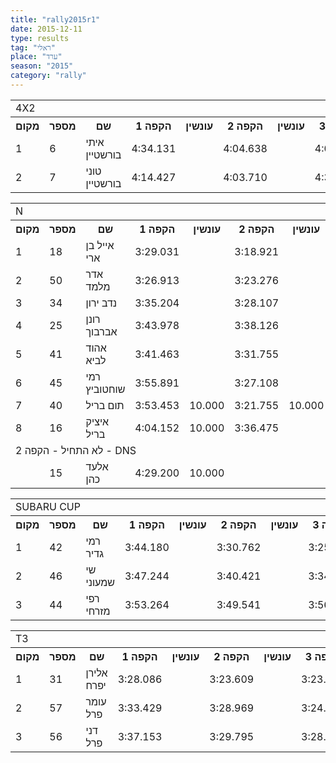 ```yaml
---
title: "rally2015r1"
date: 2015-12-11
type: results
tag: "ראלי"
place: "ערד"
season: "2015"
category: "rally"
---
```

<table class="line_color big_table">
<tr>
    <td colspan="99" class="title_font">4X2</td>
</tr>
<tr class="rnkh_bkcolor">
    <th class="rnkh_font">מקום</th>
    <th class="rnkh_font">מספר</th>
    <th class="rnkh_font">שם</th>
    <th class="rnkh_font">הקפה 1</th>
    <th class="rnkh_font">עונשין</th>
    <th class="rnkh_font">הקפה 2</th>
    <th class="rnkh_font">עונשין</th>
    <th class="rnkh_font">הקפה 3</th>
    <th class="rnkh_font">עונשין</th>
    <th class="rnkh_font">הקפה 4</th>
    <th class="rnkh_font">עונשין</th>
    <th class="rnkh_font">זמן</th>
    <th class="rnkh_font">פער</th>
</tr>
<tr class="rnk_bkcolor">
    <td class="rnk_font">1</td>
    <td class="rnk_font">6</td>
    <td class="rnk_font">איתי בורשטיין</td>
    <td class="rnk_font">4:34.131</td>
    <td class="rnk_font"></td>
    <td class="rnk_font">4:04.638</td>
    <td class="rnk_font"></td>
    <td class="rnk_font">4:00.258</td>
    <td class="rnk_font">10.000</td>
    <td class="rnk_font">3:59.821</td>
    <td class="rnk_font"></td>
    <td class="rnk_font">16:48.848</td>
    <td class="rnk_font"></td>
</tr>
<tr class="rnk_bkcolor">
    <td class="rnk_font">2</td>
    <td class="rnk_font">7</td>
    <td class="rnk_font">טוני בורשטיין</td>
    <td class="rnk_font">4:14.427</td>
    <td class="rnk_font"></td>
    <td class="rnk_font">4:03.710</td>
    <td class="rnk_font"></td>
    <td class="rnk_font">4:33.242</td>
    <td class="rnk_font"></td>
    <td class="rnk_font">3:57.837</td>
    <td class="rnk_font"></td>
    <td class="rnk_font">16:49.216</td>
    <td class="rnk_font">0.368</td>
</tr>
</table>
<table class="line_color big_table">
<tr>
    <td colspan="99" class="title_font">N</td>
</tr>
<tr class="rnkh_bkcolor">
    <th class="rnkh_font">מקום</th>
    <th class="rnkh_font">מספר</th>
    <th class="rnkh_font">שם</th>
    <th class="rnkh_font">הקפה 1</th>
    <th class="rnkh_font">עונשין</th>
    <th class="rnkh_font">הקפה 2</th>
    <th class="rnkh_font">עונשין</th>
    <th class="rnkh_font">הקפה 3</th>
    <th class="rnkh_font">עונשין</th>
    <th class="rnkh_font">הקפה 4</th>
    <th class="rnkh_font">עונשין</th>
    <th class="rnkh_font">זמן</th>
    <th class="rnkh_font">פער</th>
</tr>
<tr class="rnk_bkcolor">
    <td class="rnk_font">1</td>
    <td class="rnk_font">18</td>
    <td class="rnk_font">אייל בן ארי</td>
    <td class="rnk_font">3:29.031</td>
    <td class="rnk_font"></td>
    <td class="rnk_font">3:18.921</td>
    <td class="rnk_font"></td>
    <td class="rnk_font">3:19.646</td>
    <td class="rnk_font"></td>
    <td class="rnk_font">3:13.119</td>
    <td class="rnk_font"></td>
    <td class="rnk_font">13:20.717</td>
    <td class="rnk_font"></td>
</tr>
<tr class="rnk_bkcolor">
    <td class="rnk_font">2</td>
    <td class="rnk_font">50</td>
    <td class="rnk_font">אדר מלמד</td>
    <td class="rnk_font">3:26.913</td>
    <td class="rnk_font"></td>
    <td class="rnk_font">3:23.276</td>
    <td class="rnk_font"></td>
    <td class="rnk_font">3:14.509</td>
    <td class="rnk_font"></td>
    <td class="rnk_font">3:15.435</td>
    <td class="rnk_font">20.000</td>
    <td class="rnk_font">13:40.133</td>
    <td class="rnk_font">19.416</td>
</tr>
<tr class="rnk_bkcolor">
    <td class="rnk_font">3</td>
    <td class="rnk_font">34</td>
    <td class="rnk_font">נדב ירון</td>
    <td class="rnk_font">3:35.204</td>
    <td class="rnk_font"></td>
    <td class="rnk_font">3:28.107</td>
    <td class="rnk_font"></td>
    <td class="rnk_font">3:22.150</td>
    <td class="rnk_font"></td>
    <td class="rnk_font">3:19.408</td>
    <td class="rnk_font"></td>
    <td class="rnk_font">13:44.869</td>
    <td class="rnk_font">24.152</td>
</tr>
<tr class="rnk_bkcolor">
    <td class="rnk_font">4</td>
    <td class="rnk_font">25</td>
    <td class="rnk_font">רונן אברבוך</td>
    <td class="rnk_font">3:43.978</td>
    <td class="rnk_font"></td>
    <td class="rnk_font">3:38.126</td>
    <td class="rnk_font"></td>
    <td class="rnk_font">3:21.987</td>
    <td class="rnk_font"></td>
    <td class="rnk_font">3:26.126</td>
    <td class="rnk_font"></td>
    <td class="rnk_font">14:10.217</td>
    <td class="rnk_font">49.500</td>
</tr>
<tr class="rnk_bkcolor">
    <td class="rnk_font">5</td>
    <td class="rnk_font">41</td>
    <td class="rnk_font">אהוד לביא</td>
    <td class="rnk_font">3:41.463</td>
    <td class="rnk_font"></td>
    <td class="rnk_font">3:31.755</td>
    <td class="rnk_font"></td>
    <td class="rnk_font">3:32.166</td>
    <td class="rnk_font"></td>
    <td class="rnk_font">3:28.441</td>
    <td class="rnk_font"></td>
    <td class="rnk_font">14:13.825</td>
    <td class="rnk_font">53.108</td>
</tr>
<tr class="rnk_bkcolor">
    <td class="rnk_font">6</td>
    <td class="rnk_font">45</td>
    <td class="rnk_font">רמי שוחטוביץ</td>
    <td class="rnk_font">3:55.891</td>
    <td class="rnk_font"></td>
    <td class="rnk_font">3:27.108</td>
    <td class="rnk_font"></td>
    <td class="rnk_font">3:22.682</td>
    <td class="rnk_font"></td>
    <td class="rnk_font">3:20.379</td>
    <td class="rnk_font">10.000</td>
    <td class="rnk_font">14:16.060</td>
    <td class="rnk_font">55.343</td>
</tr>
<tr class="rnk_bkcolor">
    <td class="rnk_font">7</td>
    <td class="rnk_font">40</td>
    <td class="rnk_font">תום בריל</td>
    <td class="rnk_font">3:53.453</td>
    <td class="rnk_font">10.000</td>
    <td class="rnk_font">3:21.755</td>
    <td class="rnk_font">10.000</td>
    <td class="rnk_font">3:18.069</td>
    <td class="rnk_font">10.000</td>
    <td class="rnk_font">3:14.226</td>
    <td class="rnk_font"></td>
    <td class="rnk_font">14:17.503</td>
    <td class="rnk_font">56.786</td>
</tr>
<tr class="rnk_bkcolor">
    <td class="rnk_font">8</td>
    <td class="rnk_font">16</td>
    <td class="rnk_font">איציק בריל</td>
    <td class="rnk_font">4:04.152</td>
    <td class="rnk_font">10.000</td>
    <td class="rnk_font">3:36.475</td>
    <td class="rnk_font"></td>
    <td class="rnk_font">3:29.571</td>
    <td class="rnk_font"></td>
    <td class="rnk_font">3:33.286</td>
    <td class="rnk_font"></td>
    <td class="rnk_font">14:53.484</td>
    <td class="rnk_font">1:32.767</td>
</tr>
<tr>
    <td colspan="99" class="subtitle_font">לא התחיל - הקפה 2 - DNS</td>
</tr>
<tr class="rnk_bkcolor">
    <td class="rnk_font"></td>
    <td class="rnk_font">15</td>
    <td class="rnk_font">אלעד כהן</td>
    <td class="rnk_font">4:29.200</td>
    <td class="rnk_font">10.000</td>
    <td class="rnk_font"></td>
    <td class="rnk_font"></td>
    <td class="rnk_font"></td>
    <td class="rnk_font"></td>
    <td class="rnk_font"></td>
    <td class="rnk_font"></td>
    <td class="rnk_font"></td>
    <td class="rnk_font"></td>
</tr>
</table>
<table class="line_color big_table">
<tr>
    <td colspan="99" class="title_font">SUBARU CUP</td>
</tr>
<tr class="rnkh_bkcolor">
    <th class="rnkh_font">מקום</th>
    <th class="rnkh_font">מספר</th>
    <th class="rnkh_font">שם</th>
    <th class="rnkh_font">הקפה 1</th>
    <th class="rnkh_font">עונשין</th>
    <th class="rnkh_font">הקפה 2</th>
    <th class="rnkh_font">עונשין</th>
    <th class="rnkh_font">הקפה 3</th>
    <th class="rnkh_font">עונשין</th>
    <th class="rnkh_font">הקפה 4</th>
    <th class="rnkh_font">עונשין</th>
    <th class="rnkh_font">זמן</th>
    <th class="rnkh_font">פער</th>
</tr>
<tr class="rnk_bkcolor">
    <td class="rnk_font">1</td>
    <td class="rnk_font">42</td>
    <td class="rnk_font">רמי גדיר</td>
    <td class="rnk_font">3:44.180</td>
    <td class="rnk_font"></td>
    <td class="rnk_font">3:30.762</td>
    <td class="rnk_font"></td>
    <td class="rnk_font">3:25.447</td>
    <td class="rnk_font"></td>
    <td class="rnk_font">3:23.932</td>
    <td class="rnk_font"></td>
    <td class="rnk_font">14:04.321</td>
    <td class="rnk_font"></td>
</tr>
<tr class="rnk_bkcolor">
    <td class="rnk_font">2</td>
    <td class="rnk_font">46</td>
    <td class="rnk_font">שי שמעוני</td>
    <td class="rnk_font">3:47.244</td>
    <td class="rnk_font"></td>
    <td class="rnk_font">3:40.421</td>
    <td class="rnk_font"></td>
    <td class="rnk_font">3:34.091</td>
    <td class="rnk_font"></td>
    <td class="rnk_font">3:32.644</td>
    <td class="rnk_font"></td>
    <td class="rnk_font">14:34.400</td>
    <td class="rnk_font">30.079</td>
</tr>
<tr class="rnk_bkcolor">
    <td class="rnk_font">3</td>
    <td class="rnk_font">44</td>
    <td class="rnk_font">רפי מזרחי</td>
    <td class="rnk_font">3:53.264</td>
    <td class="rnk_font"></td>
    <td class="rnk_font">3:49.541</td>
    <td class="rnk_font"></td>
    <td class="rnk_font">3:56.949</td>
    <td class="rnk_font"></td>
    <td class="rnk_font">3:45.339</td>
    <td class="rnk_font"></td>
    <td class="rnk_font">15:25.093</td>
    <td class="rnk_font">1:20.772</td>
</tr>
</table>
<table class="line_color big_table">
<tr>
    <td colspan="99" class="title_font">T3</td>
</tr>
<tr class="rnkh_bkcolor">
    <th class="rnkh_font">מקום</th>
    <th class="rnkh_font">מספר</th>
    <th class="rnkh_font">שם</th>
    <th class="rnkh_font">הקפה 1</th>
    <th class="rnkh_font">עונשין</th>
    <th class="rnkh_font">הקפה 2</th>
    <th class="rnkh_font">עונשין</th>
    <th class="rnkh_font">הקפה 3</th>
    <th class="rnkh_font">עונשין</th>
    <th class="rnkh_font">הקפה 4</th>
    <th class="rnkh_font">עונשין</th>
    <th class="rnkh_font">זמן</th>
    <th class="rnkh_font">פער</th>
</tr>
<tr class="rnk_bkcolor">
    <td class="rnk_font">1</td>
    <td class="rnk_font">31</td>
    <td class="rnk_font">אלירן יפרח</td>
    <td class="rnk_font">3:28.086</td>
    <td class="rnk_font"></td>
    <td class="rnk_font">3:23.609</td>
    <td class="rnk_font"></td>
    <td class="rnk_font">3:23.084</td>
    <td class="rnk_font"></td>
    <td class="rnk_font">3:20.252</td>
    <td class="rnk_font"></td>
    <td class="rnk_font">13:35.031</td>
    <td class="rnk_font"></td>
</tr>
<tr class="rnk_bkcolor">
    <td class="rnk_font">2</td>
    <td class="rnk_font">57</td>
    <td class="rnk_font">עומר פרל</td>
    <td class="rnk_font">3:33.429</td>
    <td class="rnk_font"></td>
    <td class="rnk_font">3:28.969</td>
    <td class="rnk_font"></td>
    <td class="rnk_font">3:24.312</td>
    <td class="rnk_font"></td>
    <td class="rnk_font">3:21.466</td>
    <td class="rnk_font"></td>
    <td class="rnk_font">13:48.176</td>
    <td class="rnk_font">13.145</td>
</tr>
<tr class="rnk_bkcolor">
    <td class="rnk_font">3</td>
    <td class="rnk_font">56</td>
    <td class="rnk_font">דני פרל</td>
    <td class="rnk_font">3:37.153</td>
    <td class="rnk_font"></td>
    <td class="rnk_font">3:29.795</td>
    <td class="rnk_font"></td>
    <td class="rnk_font">3:28.085</td>
    <td class="rnk_font">10.000</td>
    <td class="rnk_font">3:29.447</td>
    <td class="rnk_font"></td>
    <td class="rnk_font">14:14.480</td>
    <td class="rnk_font">39.449</td>
</tr>
</table>
